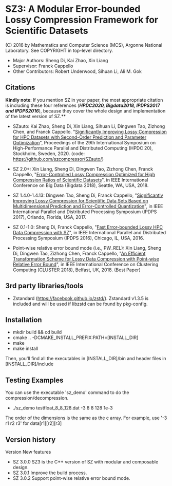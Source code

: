 SZ3: A Modular Error-bounded Lossy Compression Framework for Scientific Datasets
=====
(C) 2016 by Mathematics and Computer Science (MCS), Argonne National Laboratory.
See COPYRIGHT in top-level directory.

* Major Authors: Sheng Di, Kai Zhao, Xin Liang
* Supervisor: Franck Cappello
* Other Contributors: Robert Underwood, Sihuan Li, Ali M. Gok

## Citations
**Kindly note**: If you mention SZ in your paper, the most appropriate citation is including these four references (***HPDC2020, Bigdata2018, IPDPS2017 and IPDPS2016***), because they cover the whole design and implementation of the latest version of SZ.**

* SZauto: Kai Zhao, Sheng Di, Xin Liang, Sihuan Li, Dingwen Tao, Zizhong Chen, and Franck Cappello. "[Significantly Improving Lossy Compression for HPC Datasets with Second-Order Prediction and Parameter Optimization](https://dl.acm.org/doi/10.1145/3369583.3392688)", Proceedings of the 29th International Symposium on High-Performance Parallel and Distributed Computing (HPDC 20), Stockholm, Sweden, 2020. (code: https://github.com/szcompressor/SZauto/)

* SZ 2.0+: Xin Liang, Sheng Di, Dingwen Tao, Zizhong Chen, Franck Cappello, "[Error-Controlled Lossy Compression Optimized for High Compression Ratios of Scientific Datasets](https://ieeexplore.ieee.org/document/8622520)", in IEEE International Conference on Big Data (Bigdata 2018), Seattle, WA, USA, 2018.

* SZ 1.4.0-1.4.13: Dingwen Tao, Sheng Di, Franck Cappello, "[Significantly Improving Lossy Compression for Scientific Data Sets Based on Multidimensional Prediction and Error-Controlled Quantization](https://ieeexplore.ieee.org/document/7967203)", in IEEE International Parallel and Distributed Processing Symposium (IPDPS 2017), Orlando, Florida, USA, 2017.

* SZ 0.1-1.0: Sheng Di, Franck Cappello, "[Fast Error-bounded Lossy HPC Data Compression with SZ](https://ieeexplore.ieee.org/document/7516069)", in IEEE International Parallel and Distributed Processing Symposium (IPDPS 2016), Chicago, IL, USA, 2016.

* Point-wise relative error bound mode (i.e., PW_REL): Xin Liang, Sheng Di, Dingwen Tao, Zizhong Chen, Franck Cappello, "[An Efficient Transformation Scheme for Lossy Data Compression with Point-wise Relative Error Bound](https://ieeexplore.ieee.org/document/8514879)", in IEEE International Conference on Clustering Computing (CLUSTER 2018), Belfast, UK, 2018. (Best Paper)
## 3rd party libraries/tools
* Zstandard (https://facebook.github.io/zstd/). Zstandard v1.3.5 is included and will be used if libzstd can be found by pkg-config.
## Installation

* mkdir build && cd build
* cmake .. -DCMAKE_INSTALL_PREFIX:PATH=[INSTALL_DIR]
* make
* make install

Then, you'll find all the executables in [INSTALL_DIR]/bin and header files in [INSTALL_DIR]/include

## Testing Examples

You can use the executable 'sz_demo' command to do the compression/decompression.

* ./sz_demo testfloat_8_8_128.dat -3 8 8 128 1e-3

The order of the dimensions is the same as the c array. For example, use '-3 r1 r2 r3' for data[r1][r2][r3]

## Version history

Version		New features

* SZ 3.0.0  SZ3 is the C++ version of SZ with modular and composable design.
* SZ 3.0.1  Improve the build process.
* SZ 3.0.2  Support point-wise relative error bound mode.